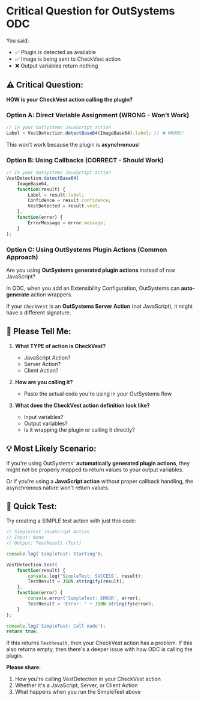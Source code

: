 # Critical Question for OutSystems ODC

You said:
- ✅ Plugin is detected as available
- ✅ Image is being sent to CheckVest action
- ❌ Output variables return nothing

## ⚠️ Critical Question:

**HOW is your CheckVest action calling the plugin?**

### Option A: Direct Variable Assignment (WRONG - Won't Work)
```javascript
// In your OutSystems JavaScript action
Label = VestDetection.detectBase64(ImageBase64).label; // ❌ WRONG!
```
This won't work because the plugin is **asynchronous**!

### Option B: Using Callbacks (CORRECT - Should Work)
```javascript
// In your OutSystems JavaScript action
VestDetection.detectBase64(
    ImageBase64,
    function(result) {
        Label = result.label;
        Confidence = result.confidence;
        VestDetected = result.vest;
    },
    function(error) {
        ErrorMessage = error.message;
    }
);
```

### Option C: Using OutSystems Plugin Actions (Common Approach)
Are you using **OutSystems generated plugin actions** instead of raw JavaScript?

In ODC, when you add an Extensibility Configuration, OutSystems can **auto-generate** action wrappers. 

If your `CheckVest` is an **OutSystems Server Action** (not JavaScript), it might have a different signature.

## 🎯 Please Tell Me:

1. **What TYPE of action is CheckVest?**
   - JavaScript Action?
   - Server Action?
   - Client Action?

2. **How are you calling it?**
   - Paste the actual code you're using in your OutSystems flow

3. **What does the CheckVest action definition look like?**
   - Input variables?
   - Output variables?
   - Is it wrapping the plugin or calling it directly?

## 💡 Most Likely Scenario:

If you're using OutSystems' **automatically generated plugin actions**, they might not be properly mapped to return values to your output variables.

Or if you're using a **JavaScript action** without proper callback handling, the asynchronous nature won't return values.

## 🔧 Quick Test:

Try creating a SIMPLE test action with just this code:

```javascript
// SimpleTest JavaScript Action
// Input: None
// Output: TestResult (Text)

console.log('SimpleTest: Starting');

VestDetection.test(
    function(result) {
        console.log('SimpleTest: SUCCESS', result);
        TestResult = JSON.stringify(result);
    },
    function(error) {
        console.error('SimpleTest: ERROR', error);
        TestResult = 'Error: ' + JSON.stringify(error);
    }
);

console.log('SimpleTest: Call made');
return true;
```

If this returns `TestResult`, then your CheckVest action has a problem.
If this also returns empty, then there's a deeper issue with how ODC is calling the plugin.

**Please share:**
1. How you're calling VestDetection in your CheckVest action
2. Whether it's a JavaScript, Server, or Client Action
3. What happens when you run the SimpleTest above
